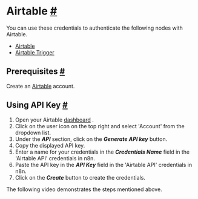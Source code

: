 


 Airtable
 [#](#airtable "Permanent link")
===========================================



 You can use these credentials to authenticate the following nodes with Airtable.
 


* [Airtable](/integrations/builtin/app-nodes/n8n-nodes-base.airtable/)
* [Airtable Trigger](/integrations/builtin/trigger-nodes/n8n-nodes-base.airtabletrigger/)



 Prerequisites
 [#](#prerequisites "Permanent link")
-----------------------------------------------------



 Create an
 [Airtable](https://airtable.com/) 
 account.
 



 Using API Key
 [#](#using-api-key "Permanent link")
-----------------------------------------------------


1. Open your Airtable
 [dashboard](https://airtable.com/) 
 .
2. Click on the user icon on the top right and select 'Account' from the dropdown list.
3. Under the
 ***API***
 section, click on the
 ***Generate API key***
 button.
4. Copy the displayed API key.
5. Enter a name for your credentials in the
 ***Credentials Name***
 field in the 'Airtable API' credentials in n8n.
6. Paste the API key in the
 ***API Key***
 field in the 'Airtable API' credentials in n8n.
7. Click on the
 ***Create***
 button to create the credentials.



 The following video demonstrates the steps mentioned above.
 








